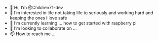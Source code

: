 - 👋 Hi, I’m @Children71-dev
- 👀 I’m interested in life not taking life to seriously and working hard and keeping the ones i love safe
- 🌱 I’m currently learning ... how to get started with raspberry pi
- 💞️ I’m looking to collaborate on ...
- 📫 How to reach me ...

<!---
Children71-dev/Children71-dev is a ✨ special ✨ repository because its `README.md` (this file) appears on your GitHub profile.
You can click the Preview link to take a look at your changes.
--->
